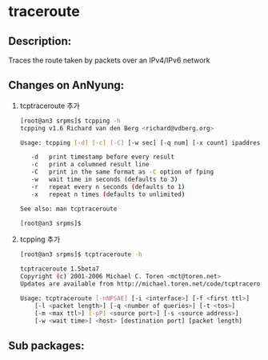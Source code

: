# traceroute

## Description:

Traces the route taken by packets over an IPv4/IPv6 network

## Changes on AnNyung:

1. tcptraceroute 추가

   ```bash
   [root@an3 srpms]$ tcpping -h
   tcpping v1.6 Richard van den Berg <richard@vdberg.org>

   Usage: tcpping [-d] [-c] [-C] [-w sec] [-q num] [-x count] ipaddress [port]

      -d   print timestamp before every result
      -c   print a columned result line
      -C   print in the same format as -C option of fping
      -w   wait time in seconds (defaults to 3)
      -r   repeat every n seconds (defaults to 1)
      -x   repeat n times (defaults to unlimited)

   See also: man tcptraceroute

   [root@an3 srpms]$
   ```

2. tcpping 추가

   ```bash
   [root@an3 srpms]$ tcptraceroute -h

   tcptraceroute 1.5beta7
   Copyright (c) 2001-2006 Michael C. Toren <mct@toren.net>
   Updates are available from http://michael.toren.net/code/tcptraceroute/

   Usage: tcptraceroute [-nNFSAE] [-i <interface>] [-f <first ttl>]
       [-l <packet length>] [-q <number of queries>] [-t <tos>]
       [-m <max ttl>] [-pP] <source port>] [-s <source address>]
       [-w <wait time>] <host> [destination port] [packet length]
   ```

## Sub packages:

